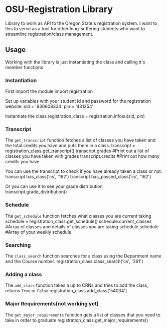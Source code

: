 OSU-Registration Library
=======================

Library to work as API to the Oregon State's registration system. I want to this to serve as a tool for other long-suffering students who want to streamline registration/class management. 

Usage
------

Working with the library is just instantiating the class and calling it's member functions

### Instantiation

First import the module
	import registration

Set up variables with your student id and password for the registration website.
	sid = '930608334'
	pin = '431254'

Instantiate the class
	registration_class = registration.infosu(sid, pin)

### Transcript
The `get_transcript` function fetches a list of classes you have taken and the total credits you have and puts them in a class.
	transcript = registration_class.get_transcript()
	transcript.grades  #Print out a list of classes you have taken with grades
	transcript.credits #Print out how many credits you have

You can use the transcript to check if you have already taken a class or not.
	transcript.has_class('cs', '162')
	transcript.has_passed_class('cs', '162')

Or you can use it to see your grade distribution
	transcript.grade_distribution()

### Schedule
The `get_schedule` function fetches what classes you are current taking 
	schedule = registration_class.get_schedule()
	schedule.current_classes #Array of classes and details of classes you are taking
	schedule.schedule	 #Array of your weekly schedule

### Searching
The `class_search` function searches for a class using the Department name and the Course number.
	registration_class.class_search('cs', '261')

### Adding a class
The `add_class` function takes a up to CRNs and tries to add the class, returns `True` or `False`
	registration_class.add_class('54034')

### Major Requirements(not working yet)
The `get_major_requirements` function gets a list of classes that you need to take in order to graduate
	registration_class.get_major_requirements()
